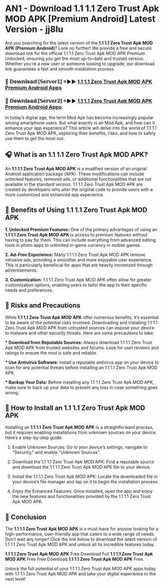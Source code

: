 # AN1 - Download 1.1 1.1 Zero Trust Apk MOD APK [Premium Android] Latest Version - jj8lu

Are you searching for the latest version of the <strong>1.1 1.1 Zero Trust Apk MOD APK (Premium Android)</strong>? Look no further! We provide a free and secure download link for the official 1.1 1.1 Zero Trust Apk MOD APK Premium Unlocked, ensuring you get the most up-to-date and trusted version. Whether you're a new user or someone looking to upgrade, our download link guarantees a fast and smooth installation process.


<h3>🔴 𝔻𝕠𝕨𝕟𝕝𝕠𝕒𝕕 [𝕊𝕖𝕣𝕧𝕖𝕣𝟙] =►► <a href="https://aan1.pages.dev?q=1.1+1.1+Zero+Trust+Apk+MOD+APK&ref=C5R">1.1 1.1 Zero Trust Apk MOD APK Premium Android Apps</a></h3>

<h3>🔴 𝔻𝕠𝕨𝕟𝕝𝕠𝕒𝕕 [𝕊𝕖𝕣𝕧𝕖𝕣𝟚] =►► <a href="https://aan1.pages.dev?q=1.1+1.1+Zero+Trust+Apk+MOD+APK&ref=R4T">1.1 1.1 Zero Trust Apk MOD APK Premium Android Apps</a></h3>


In today’s digital age, the term Mod Apk has become increasingly popular among smartphone users. But what exactly is an Mod Apk, and how can it enhance your app experience? This article will delve into the world of 1.1 1.1 Zero Trust Apk MOD APK, exploring their benefits, risks, and how to safely use them to get the most out.


<h2>🎧 What is an 1.1 1.1 Zero Trust Apk MOD APK?</h2>

An <strong>1.1 1.1 Zero Trust Apk MOD APK</strong> is a modified version of an original Android application package (APK). These modifications can include unlocked features, removed ads, or additional functionalities that are not available in the standard version. 1.1 1.1 Zero Trust Apk MOD APK are created by developers who alter the original code to provide users with a more customized and enhanced app experience.


<h2>🌟 Benefits of Using 1.1 1.1 Zero Trust Apk MOD APK</h2>

<strong> 1. Unlocked Premium Features:</strong> One of the primary advantages of using an <strong>1.1 1.1 Zero Trust Apk MOD APK</strong> is access to premium features without having to pay for them. This can include everything from advanced editing tools in photo apps to unlimited in-game currency in mobile games.

<strong> 2. Ad-Free Experience:</strong> Many 1.1 1.1 Zero Trust Apk MOD APK remove intrusive ads, providing a smoother and more enjoyable user experience. This is particularly beneficial for apps that are heavily monetized through advertisements.

<strong> 3. Customization:</strong> 1.1 1.1 Zero Trust Apk MOD APK often allow for greater customization options, enabling users to tailor the app to their specific needs and preferences.


<h2>🚀 Risks and Precautions</h2>

While <strong>1.1 1.1 Zero Trust Apk MOD APK</strong> offer numerous benefits, it’s essential to be aware of the potential risks involved. Downloading and installing 1.1 1.1 Zero Trust Apk MOD APK from untrusted sources can expose your device to malware and other security threats. Here are some precautions to take:

<strong> * Download from Reputable Sources:</strong> Always download 1.1 1.1 Zero Trust Apk MOD APK from trusted websites and forums. Look for user reviews and ratings to ensure the mod is safe and reliable.

<strong> * Use Antivirus Software:</strong> Install a reputable antivirus app on your device to scan for any potential threats before installing an 1.1 1.1 Zero Trust Apk MOD APK.

<strong> * Backup Your Data:</strong> Before installing any 1.1 1.1 Zero Trust Apk MOD APK, make sure to back up your data to prevent any loss in case something goes wrong.


<h2>🤔 How to Install an 1.1 1.1 Zero Trust Apk MOD APK</h2>

Installing an <strong>1.1 1.1 Zero Trust Apk MOD APK</strong> is a straightforward process, but it requires enabling installations from unknown sources on your device. Here’s a step-by-step guide:

 1. Enable Unknown Sources: Go to your device’s settings, navigate to "Security," and enable "Unknown Sources".

 2. Download the 1.1 1.1 Zero Trust Apk MOD APK: Find a reputable source and download the 1.1 1.1 Zero Trust Apk MOD APK file to your device.

 3. Install the 1.1 1.1 Zero Trust Apk MOD APK: Locate the downloaded file in your device’s file manager and tap on it to begin the installation process.

 4. Enjoy the Enhanced Features: Once installed, open the app and enjoy the new features and functionalities provided by the 1.1 1.1 Zero Trust Apk MOD APK.


<h2>🎯 <strong>Conclusion</strong></h2>

The <strong>1.1 1.1 Zero Trust Apk MOD APK</strong> is a must-have for anyone looking for a high-performance, user-friendly app that caters to a wide range of needs. Don’t wait any longer! Click the link below to download the latest version of 1.1 1.1 Zero Trust Apk MOD APK and unlock all its incredible features today.

<strong>1.1 1.1 Zero Trust Apk MOD APK</strong> Free Download Full <strong>1.1 1.1 Zero Trust Apk MOD APK</strong> Free Free Download <strong>1.1 1.1 Zero Trust Apk MOD APK</strong> Free.

Unlock the full potential of your 1.1 1.1 Zero Trust Apk MOD APK apps today with 1.1 1.1 Zero Trust Apk MOD APK and take your digital experience to the next level!